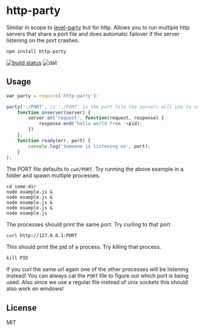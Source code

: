 # http-party

Similar in scope to [level-party](https://github.com/substack/level-party) but for http.
Allows you to run multiple http servers that share a port file and does automatic failover if
the server listening on the port crashes.

```
npm install http-party
```

[![build status](http://img.shields.io/travis/mafintosh/http-party.svg?style=flat)](http://travis-ci.org/mafintosh/http-party)
![dat](http://img.shields.io/badge/Development%20sponsored%20by-dat-green.svg?style=flat)

## Usage

``` js
var party = require('http-party');

party('./PORT', // './PORT' is the port file the servers will use to coordinate.
	function onserver(server) {
		server.on('request', function(request, response) {
			response.end('hello world from '+pid);
		})
	},
	function ready(err, port) {
		console.log('Someone is listening on', port);
	}
);
```

The PORT file defaults to `cwd/PORT`.
Try running the above example in a folder and spawn multiple processes.

```
cd some-dir
node example.js &
node example.js &
node example.js &
node example.js &
node example.js
```

The processes should print the same port. Try curling to that port

```
curl http://127.0.0.1:PORT
```

This should print the pid of a process. Try killing that process.

```
kill PID
```

If you curl the same url again one of the other processes will be listening instead!
You can always cat the `PORT` file to figure out which port is being used.
Also since we use a regular file instead of unix sockets this should also work on windows!

## License

MIT
